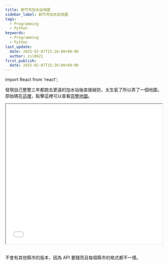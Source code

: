 ```yaml
---
title: 新竹市加水站地圖
sidebar_label: 新竹市加水站地圖
tags:
  - Programming
  - Python
keywords:
  - Programming
  - Python
last_update:
  date: 2025-02-07T15:26:00+08:00
  author: zsl0621
first_publish:
  date: 2025-02-07T15:26:00+08:00
---
```


import React from 'react';

發現自己整整三年都跑去更遠的加水站後直接破防，太生氣了所以弄了一個地圖，原始碼在[這裡](https://github.com/ZhenShuo2021/blog-script/tree/main/python/hsinchu-water-station)，點擊這裡可以查看<a href="/hsinchu-water-station.html" target="_blank">完整地圖</a>。

<iframe src="/hsinchu-water-station.html" width="100%" height="450px"></iframe>

<br/>
<br/>

不會有其他縣市的版本，因為 API 要錢而且每個縣市的格式都不一樣。
